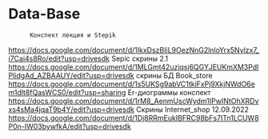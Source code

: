 # Data-Base
          Конспект лекция и Stepik
https://docs.google.com/document/d/1IkxDszBIiL9OezNnG2lnloYrx5Nylzx7_i7Cai4s8Ro/edit?usp=drivesdk 
          Sepic скрины 2.1
https://docs.google.com/document/d/1MLGmt42uzjqsj6QGYJEUKmXM3PdlPlidgAd_AZBAAUY/edit?usp=drivesdk
          скрины БД Book_store
https://docs.google.com/document/d/1s5UKSg9abVC1tkiFxPj9XkjNWdO6em1dlt8fQasWCS0/edit?usp=sharing
           Er-диограммы конспект
https://docs.google.com/document/d/1rM8_AenmUscWydm1IPwINtOhXRDvxs4sMa4jqaT9b4Y/edit?usp=drivesdk
          Скрины Internet_shop 12.09.2022
https://docs.google.com/document/d/1Dj8RRmEukIBFRC98bFs7ITn1LCUW8P0n-IW03bywfkA/edit?usp=drivesdk
